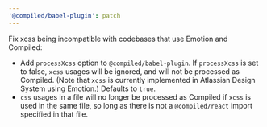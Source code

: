 ```yaml
---
'@compiled/babel-plugin': patch
---
```


Fix xcss being incompatible with codebases that use Emotion and Compiled:

- Add `processXcss` option to `@compiled/babel-plugin`. If `processXcss` is set to false, `xcss` usages will be ignored, and will not be processed as Compiled. (Note that `xcss` is currently implemented in Atlassian Design System using Emotion.) Defaults to `true`.
- `css` usages in a file will no longer be processed as Compiled if `xcss` is used in the same file, so long as there is not a `@compiled/react` import specified in that file.
